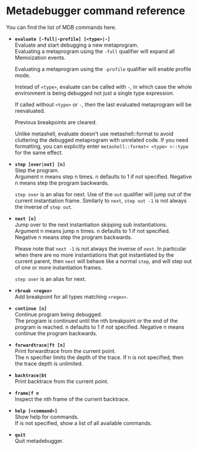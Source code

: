 <h1>Metadebugger command reference</h1>

You can find the list of MDB commands here.

<!-- mdb_info -->
* __`evaluate [-full|-profile] [<type>|-]`__ <br />
Evaluate and start debugging a new metaprogram. <br />
Evaluating a metaprogram using the `-full` qualifier will expand all
  Memoization events.
  
  Evaluating a metaprogram using the `-profile` qualifier will enable
  profile mode.
  
  Instead of `<type>`, evaluate can be called with `-`, in which case the
  whole environment is being debugged not just a single type expression.
  
  If called without `<type>` or `-`, then the last evaluated metaprogram will
  be reevaluated.
  
  Previous breakpoints are cleared.
  
  Unlike metashell, evaluate doesn't use metashell::format to avoid cluttering
  the debugged metaprogram with unrelated code. If you need formatting, you can
  explicitly enter `metashell::format< <type> >::type` for the same effect.

* __`step [over|out] [n]`__ <br />
Step the program. <br />
Argument n means step n times. n defaults to 1 if not specified.
  Negative n means step the program backwards.
  
  `step over` is an alias for next.
  Use of the `out` qualifier will jump out of the current instantiation frame.
  Similarly to `next`, `step out -1` is not always the inverse of `step out`.

* __`next [n]`__ <br />
Jump over to the next instantiation skipping sub instantiations. <br />
Argument n means jump n times. n defaults to 1 if not specified.
  Negative n means step the program backwards.
  
  Please note that `next -1` is not always the inverse of `next`.
  In particular when there are no more instantiations that got instantiated
  by the current parent, then `next` will behave like a normal `step`,
  and will step out of one or more instantiation frames.
  
  `step over` is an alias for next.

* __`rbreak <regex>`__ <br />
Add breakpoint for all types matching `<regex>`.

* __`continue [n]`__ <br />
Continue program being debugged. <br />
The program is continued until the nth breakpoint or the end of the program
  is reached. n defaults to 1 if not specified.
  Negative n means continue the program backwards.

* __`forwardtrace|ft [n]`__ <br />
Print forwardtrace from the current point. <br />
The n specifier limits the depth of the trace. If n is not specified, then the
  trace depth is unlimited.

* __`backtrace|bt `__ <br />
Print backtrace from the current point.

* __`frame|f n`__ <br />
Inspect the nth frame of the current backtrace.

* __`help [<command>]`__ <br />
Show help for commands. <br />
If <command> is not specified, show a list of all available commands.

* __`quit `__ <br />
Quit metadebugger.


<!-- mdb_info -->

<p>&nbsp;</p>

